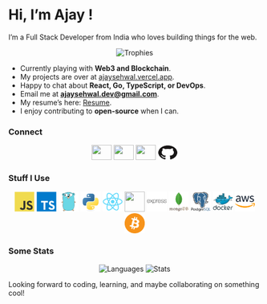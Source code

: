 # Hi, I’m Ajay !  
I’m a Full Stack Developer from India who loves building things for the web.

<p align="center">
  <img src="https://github-profile-trophy.vercel.app/?username=ajaysehwal&theme=onedark&no-frame=true" alt="Trophies" />
</p>

- Currently playing with **Web3 and Blockchain**.  
- My projects are over at [ajaysehwal.vercel.app](https://ajaysehwal.vercel.app/).  
- Happy to chat about **React, Go, TypeScript, or DevOps**.  
- Email me at **ajaysehwal.dev@gmail.com**.  
- My resume’s here: [Resume](https://drive.google.com/file/d/1FswXBAn7PiPnQQxtV1gp08qWnA0PPa_K/view?usp=sharing).  
- I enjoy contributing to **open-source** when I can.

### Connect  
<p align="center">
  <a href="https://twitter.com/ajay_sehwal"><img src="https://raw.githubusercontent.com/rahuldkjain/github-profile-readme-generator/master/src/images/icons/Social/twitter.svg" height="30" width="40" /></a>
  <a href="https://linkedin.com/in/ajay-sehwal"><img src="https://raw.githubusercontent.com/rahuldkjain/github-profile-readme-generator/master/src/images/icons/Social/linked-in-alt.svg" height="30" width="40" /></a>
  <a href="https://leetcode.com/u/ajaysehwal786/"><img src="https://raw.githubusercontent.com/rahuldkjain/github-profile-readme-generator/master/src/images/icons/Social/leet-code.svg" height="30" width="40" /></a>
  <a href="https://github.com/ajaysehwal"><img src="https://raw.githubusercontent.com/devicons/devicon/master/icons/github/github-original.svg" height="30" width="40" /></a>
</p>

### Stuff I Use  
<p align="center">
  <img src="https://raw.githubusercontent.com/devicons/devicon/master/icons/javascript/javascript-original.svg" width="40" height="40" />  
  <img src="https://raw.githubusercontent.com/devicons/devicon/master/icons/typescript/typescript-original.svg" width="40" height="40" />  
  <img src="https://raw.githubusercontent.com/devicons/devicon/master/icons/go/go-original.svg" width="40" height="40" />  
  <img src="https://raw.githubusercontent.com/devicons/devicon/master/icons/python/python-original.svg" width="40" height="40" />  
  <img src="https://raw.githubusercontent.com/devicons/devicon/master/icons/react/react-original.svg" width="40" height="40" />  
  <img src="https://cdn.worldvectorlogo.com/logos/nextjs-2.svg" width="40" height="40" />  
  <img src="https://raw.githubusercontent.com/devicons/devicon/master/icons/express/express-original-wordmark.svg" width="40" height="40" />  
  <img src="https://raw.githubusercontent.com/devicons/devicon/master/icons/mongodb/mongodb-original-wordmark.svg" width="40" height="40" />  
  <img src="https://raw.githubusercontent.com/devicons/devicon/master/icons/postgresql/postgresql-original-wordmark.svg" width="40" height="40" />  
  <img src="https://raw.githubusercontent.com/devicons/devicon/master/icons/docker/docker-original-wordmark.svg" width="40" height="40" />  
  <img src="https://raw.githubusercontent.com/devicons/devicon/master/icons/amazonwebservices/amazonwebservices-original-wordmark.svg" width="40" height="40" />  
  <img src="https://raw.githubusercontent.com/devicons/devicon/master/icons/bitcoin/bitcoin-original.svg" width="40" height="40" />  
</p>

### Some Stats  
<p align="center">
  <img src="https://github-readme-stats.vercel.app/api/top-langs?username=ajaysehwal&show_icons=true&locale=en&layout=compact&theme=light" alt="Languages" />  
  <img src="https://github-readme-stats.vercel.app/api?username=ajaysehwal&show_icons=true&locale=en&theme=light" alt="Stats" />  
</p>

Looking forward to coding, learning, and maybe collaborating on something cool!

